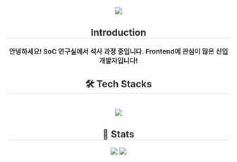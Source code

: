 <div align= "center">
    <img src="https://capsule-render.vercel.app/api?type=slice&color=gradient&height=180&text=Hello%20I'm%20Luque&animation=&fontColor=000000&fontSize=40&fontAllign=70&fontAlignY=40&rotate=10" />
    </div>
    <div align= "center"> 
    <h2 style="border-bottom: 1px solid #d8dee4; color: #282d33;"> Introduction </h2>  
    <div style="font-weight: 700; font-size: 15px; text-align: center; color: #282d33;"> 안녕하세요! SoC 연구실에서 석사 과정 중입니다. Frontend에 관심이 많은 신입 개발자입니다! </div> 
    </div>
    <div align= "center">
    <h2 style="border-bottom: 1px solid #d8dee4; color: #282d33;"> 🛠️ Tech Stacks </h2> <br> 
    <div style="margin: 0 auto; text-align: center;" align= "center"> <img src="https://img.shields.io/badge/C-A8B9CC?style=plastic&logo=C&logoColor=white">
          </div>
    </div>
    <div align= "center"> 
    <h2 style="border-bottom: 1px solid #d8dee4; color: #282d33;"> 🏅 Stats </h2> <div align= "center"> <img src="https://github-readme-stats.vercel.app/api?username=Luque4503&bg_color=60,ab5f96,214f47&title_color=000000&text_color=000000"
         /> <img src="https://github-readme-stats.vercel.app/api/top-langs/?username=Luque4503&layout=compact&bg_color=60,ab5f96,214f47&title_color=000000&text_color=000000"
           /> </div> 
    </div>
    
